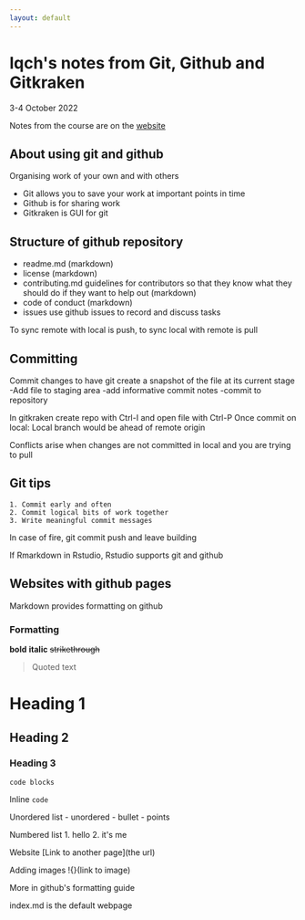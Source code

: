 ```yaml
---
layout: default
---
```

# lqch's notes from Git, Github and Gitkraken

3-4 October 2022 

Notes from the course are on the [website](https://srse-git-github-zero2hero.netlify.app)

## About using git and github
Organising work of your own and with others

- Git allows you to save your work at important points in time
- Github is for sharing work
- Gitkraken is GUI for git

## Structure of github repository
- readme.md (markdown)
- license (markdown)
- contributing.md guidelines for contributors so that they know what they should do if they want to help out (markdown)
- code of conduct (markdown)
- issues use github issues to record and discuss tasks

To sync remote with local is push, 
to sync local with remote is pull

## Committing
Commit changes to have git create a snapshot of the file at its current stage
-Add file to staging area
-add informative commit notes
-commit to repository

In gitkraken create repo with Ctrl-I and open file with Ctrl-P
Once commit on local:
Local branch would be ahead of remote origin

Conflicts arise when changes are not committed in local and you are trying to pull

## Git tips
	1. Commit early and often
	2. Commit logical bits of work together
	3. Write meaningful commit messages
In case of fire, git commit push and leave building

If Rmarkdown in Rstudio, Rstudio supports git and github

## Websites with github pages
Markdown provides formatting on github

### Formatting 
**bold**
__italic__
~~strikethrough~~
>Quoted text

# Heading 1
## Heading 2
### Heading 3

```
code blocks
```
Inline `code`

Unordered list
	- unordered
	- bullet
	- points
	
Numbered list
	1. hello
	2. it's me

Website
[Link to another page](the url)

Adding images
!{}(link to image)

More in github's formatting guide

index.md is the default webpage
